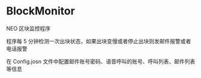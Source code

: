 # BlockMonitor
NEO 区块监控程序

程序每 5 分钟检测一次出块状态，如果出块变慢或者停止出块则发邮件报警或者电话报警

在 Config.josn 文件中配置邮件账号密码、语音呼叫的账号、呼叫列表、邮件列表等信息
